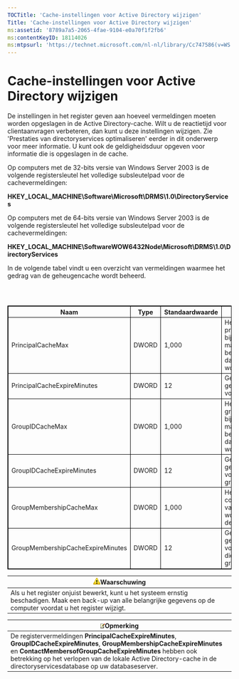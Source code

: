 ```yaml
---
TOCTitle: 'Cache-instellingen voor Active Directory wijzigen'
Title: 'Cache-instellingen voor Active Directory wijzigen'
ms:assetid: '8789a7a5-2065-4fae-9104-e0a70f1f2fb6'
ms:contentKeyID: 18114026
ms:mtpsurl: 'https://technet.microsoft.com/nl-nl/library/Cc747586(v=WS.10)'
---
```


Cache-instellingen voor Active Directory wijzigen
=================================================

De instellingen in het register geven aan hoeveel vermeldingen moeten worden opgeslagen in de Active Directory-cache. Wilt u de reactietijd voor clientaanvragen verbeteren, dan kunt u deze instellingen wijzigen. Zie 'Prestaties van directoryservices optimaliseren' eerder in dit onderwerp voor meer informatie. U kunt ook de geldigheidsduur opgeven voor informatie die is opgeslagen in de cache.

Op computers met de 32-bits versie van Windows Server 2003 is de volgende registersleutel het volledige subsleutelpad voor de cachevermeldingen:

**HKEY\_LOCAL\_MACHINE\\Software\\Microsoft\\DRMS\\1.0\\DirectoryServices**

Op computers met de 64-bits versie van Windows Server 2003 is de volgende registersleutel het volledige subsleutelpad voor de cachevermeldingen:

**HKEY\_LOCAL\_MACHINE\\SoftwareWOW6432Node\\Microsoft\\DRMS\\1.0\\DirectoryServices**

In de volgende tabel vindt u een overzicht van vermeldingen waarmee het gedrag van de geheugencache wordt beheerd.

###  

 
<table style="border:1px solid black;">
<colgroup>
<col width="25%" />
<col width="25%" />
<col width="25%" />
<col width="25%" />
</colgroup>
<thead>
<tr class="header">
<th style="border:1px solid black;" >Naam</th>
<th style="border:1px solid black;" >Type</th>
<th style="border:1px solid black;" >Standaardwaarde</th>
<th style="border:1px solid black;" >Beschrijving</th>
</tr>
</thead>
<tbody>
<tr class="odd">
<td style="border:1px solid black;">PrincipalCacheMax</td>
<td style="border:1px solid black;">DWORD</td>
<td style="border:1px solid black;">1,000</td>
<td style="border:1px solid black;">Het maximum aantal principals en de bijbehorende e-mailadressen en beveiligings-id's (SID's) dat in de cache kan worden opslagen.</td>
</tr>
<tr class="even">
<td style="border:1px solid black;">PrincipalCacheExpireMinutes</td>
<td style="border:1px solid black;">DWORD</td>
<td style="border:1px solid black;">12</td>
<td style="border:1px solid black;">Geldigheidsduur van de gegevens in de cache voor principals.</td>
</tr>
<tr class="odd">
<td style="border:1px solid black;">GroupIDCacheMax</td>
<td style="border:1px solid black;">DWORD</td>
<td style="border:1px solid black;">1,000</td>
<td style="border:1px solid black;">Het maximum aantal groepen en de bijbehorende e-mailadressen en beveiligings-id's (SID's) dat in de cache kan worden opslagen.</td>
</tr>
<tr class="even">
<td style="border:1px solid black;">GroupIDCacheExpireMinutes</td>
<td style="border:1px solid black;">DWORD</td>
<td style="border:1px solid black;">12</td>
<td style="border:1px solid black;">Geldigheidsduur van de gegevens in de cache voor groepslidmaatschappen.</td>
</tr>
<tr class="odd">
<td style="border:1px solid black;">GroupMembershipCacheMax</td>
<td style="border:1px solid black;">DWORD</td>
<td style="border:1px solid black;">1,000</td>
<td style="border:1px solid black;">Het maximum aantal contacten die lid zijn van een groep die kan worden opgeslagen in de cache.</td>
</tr>
<tr class="even">
<td style="border:1px solid black;">GroupMembershipCacheExpireMinutes</td>
<td style="border:1px solid black;">DWORD</td>
<td style="border:1px solid black;">12</td>
<td style="border:1px solid black;">Geldigheidsduur van de gegevens in de cache voor contactpersonen die lid zijn van een groep.</td>
</tr>
</tbody>
</table>
  
| ![](/security-updates/images/Cc747586.Caution(WS.10).gif)Waarschuwing                                                                                          |  
|---------------------------------------------------------------------------------------------------------------------------------------------------------------------------|  
| Als u het register onjuist bewerkt, kunt u het systeem ernstig beschadigen. Maak een back-up van alle belangrijke gegevens op de computer voordat u het register wijzigt. |
  
| ![](/security-updates/images/Cc747586.note(WS.10).gif)Opmerking                                                                                                                                                                                                                                    |  
|---------------------------------------------------------------------------------------------------------------------------------------------------------------------------------------------------------------------------------------------------------------------------------------------------------------|  
| De registervermeldingen **PrincipalCacheExpireMinutes**, **GroupIDCacheExpireMinutes**, **GroupMembershipCacheExpireMinutes** en **ContactMembersofGroupCacheExpireMinutes** hebben ook betrekking op het verlopen van de lokale Active Directory-cache in de directoryservicesdatabase op uw databaseserver. |
